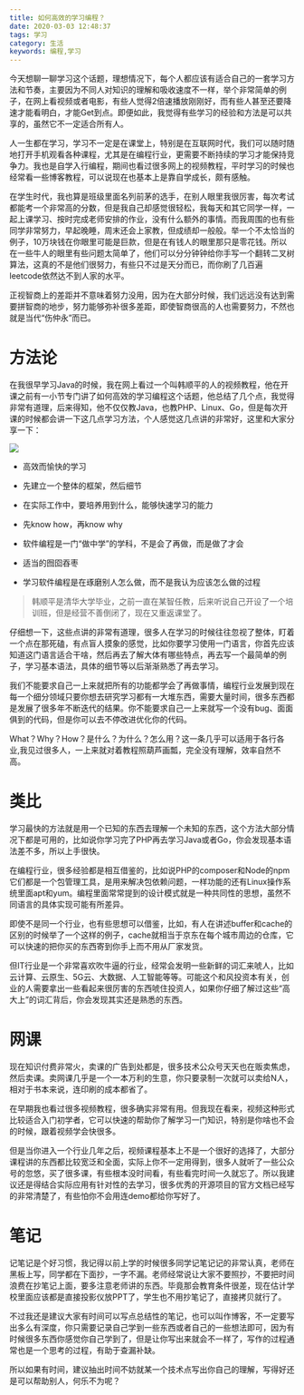 ```yaml
---
title: 如何高效的学习编程？
date: 2020-03-03 12:48:37
tags: 学习
category: 生活
keywords: 编程,学习
---
```

今天想聊一聊学习这个话题，理想情况下，每个人都应该有适合自己的一套学习方法和节奏，主要因为不同人对知识的理解和吸收速度不一样，举个非常简单的例子，在网上看视频或者电影，有些人觉得2倍速播放刚刚好，而有些人甚至还要降速才能看明白，才能Get到点。即便如此，我觉得有些学习的经验和方法是可以共享的，虽然它不一定适合所有人。

人一生都在学习，学习不一定是在课堂上，特别是在互联网时代，我们可以随时随地打开手机观看各种课程，尤其是在编程行业，更需要不断持续的学习才能保持竞争力。我也是自学入行编程，期间也看过很多网上的视频教程，平时学习的时候也经常看一些博客教程，可以说现在也基本上是靠自学成长，颇有感触。

<!--more-->

在学生时代，我也算是班级里面名列前茅的选手，在别人眼里我很厉害，每次考试都能考一个非常高的分数，但是我自己却感觉很轻松，我每天和其它同学一样，一起上课学习、按时完成老师安排的作业，没有什么额外的事情。而我周围的也有些同学非常努力，早起晚睡，周末还会上家教，但成绩却一般般。举一个不太恰当的例子，10万块钱在你眼里可能是巨款，但是在有钱人的眼里那只是零花钱。所以在一些牛人的眼里有些问题太简单了，他们可以分分钟钟给你手写一个翻转二叉树算法，这真的不是他们很努力，有些只不过是天分而已，而你刷了几百遍leetcode依然达不到人家的水平。

正视智商上的差距并不意味着努力没用，因为在大部分时候，我们远远没有达到需要拼智商的地步，努力能够弥补很多差距，即使智商很高的人也需要努力，不然也就是当代“伤仲永”而已。

# 方法论
在我很早学习Java的时候，我在网上看过一个叫韩顺平的人的视频教程，他在开课之前有一小节专门讲了如何高效的学习编程这个话题，他总结了几个点，我觉得非常有道理，后来得知，他不仅仅教Java，也教PHP、Linux、Go，但是每次开课的时候都会讲一下这几点学习方法，个人感觉这几点讲的非常好，这里和大家分享一下：

<img src="/images/2020-03-03-1.png" /> 

- 高效而愉快的学习

- 先建立一个整体的框架，然后细节
- 在实际工作中，要培养用到什么，能够快速学习的能力
- 先know how，再know why
- 软件编程是一门“做中学”的学科，不是会了再做，而是做了才会
- 适当的囫囵吞枣
- 学习软件编程是在琢磨别人怎么做，而不是我认为应该怎么做的过程

>韩顺平是清华大学毕业，之前一直在某智任教，后来听说自己开设了一个培训班，但是经营不善倒闭了，现在又重返课堂了。

仔细想一下，这些点讲的非常有道理，很多人在学习的时候往往忽视了整体，盯着一个点在那死磕，有点盲人摸象的感觉，比如你要学习使用一门语言，你首先应该知道这门语言适合干啥，然后再去了解大体有哪些特点，再去写一个最简单的例子，学习基本语法，具体的细节等以后渐渐熟悉了再去学习。

我们不能要求自己一上来就把所有的功能都学会了再做事情，编程行业发展到现在每一个细分领域只要你想去研究学习都有一大堆东西，需要大量时间，很多东西都是发展了很多年不断迭代的结果。你不能要求自己一上来就写一个没有bug、面面俱到的代码，但是你可以去不停改进优化你的代码。

What？Why？How？是什么？为什么？怎么用？这一条几乎可以适用于各行各业,我见过很多人，一上来就对着教程照葫芦画瓢，完全没有理解，效率自然不高。

# 类比
学习最快的方法就是用一个已知的东西去理解一个未知的东西，这个方法大部分情况下都是可用的，比如说你学习完了PHP再去学习Java或者Go，你会发现基本语法差不多，所以上手很快。

在编程行业，很多经验都是相互借鉴的，比如说PHP的composer和Node的npm它们都是一个包管理工具，是用来解决包依赖问题，一样功能的还有Linux操作系统里面apt和yum。编程里面常常提到的设计模式就是一种共同性的思想，虽然不同语言的具体实现可能有所差异。

即使不是同一个行业，也有些思想可以借鉴，比如，有人在讲述buffer和cache的区别的时候举了一个这样的例子，cache就相当于京东在每个城市周边的仓库，它可以快速的把你买的东西寄到你手上而不用从厂家发货。

但IT行业是一个非常喜欢吹牛逼的行业，经常会发明一些新鲜的词汇来唬人，比如云计算、云原生、5G云、大数据、人工智能等等。可能这个和风投资本有关，创业的人需要拿出一些看起来很厉害的东西唬住投资人，如果你仔细了解过这些“高大上”的词汇背后，你会发现其实还是熟悉的东西。

# 网课
现在知识付费非常火，卖课的广告到处都是，很多技术公众号天天也在贩卖焦虑，然后卖课。卖网课几乎是一个一本万利的生意，你只要录制一次就可以卖给N人，相对于书本来说，连印刷的成本都省了。

在早期我也看过很多视频教程，很多确实非常有用。但我现在看来，视频这种形式比较适合入门初学者，它可以快速的帮助你了解学习一门知识，特别是你啥也不会的时候，跟着视频学会快很多。

但是当你进入一个行业几年之后，视频课程基本上不是一个很好的选择了，大部分课程讲的东西都比较宽泛和全面，实际上你不一定用得到，很多人就听了一些公众号的忽悠，买了很多课，有些根本没时间看，有些看完时间一久就忘了。所以我建议还是得结合实际应用有针对性的去学习，很多优秀的开源项目的官方文档已经写的非常清楚了，有些怕你不会用连demo都给你写好了。

# 笔记
记笔记是个好习惯，我记得以前上学的时候很多同学记笔记记的非常认真，老师在黑板上写，同学都在下面抄，一字不漏。老师经常说让大家不要照抄，不要把时间浪费在抄笔记上面，要多注意老师讲的东西。毕竟那会教育条件很差，现在估计学校里面应该都是直接投影仪放PPT了，学生也不用抄笔记了，直接拷贝就行了。

不过我还是建议大家有时间可以写点总结性的笔记，也可以叫作博客，不一定要写出多么有深度，你只需要记录自己学到一些东西或者自己的一些想法即可，因为有时候很多东西你感觉你自己学到了，但是让你写出来就会不一样了，写作的过程通常也是一个思考的过程，有助于查漏补缺。

所以如果有时间，建议抽出时间不妨就某一个技术点写出你自己的理解，写得好还是可以帮助别人，何乐不为呢？
